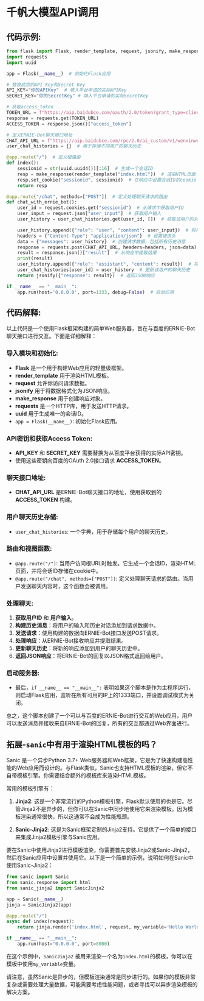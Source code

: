 # 千帆大模型API调用

## 代码示例:

```python
from flask import Flask, render_template, request, jsonify, make_response  # 导入Flask及其他必要库
import requests
import uuid

app = Flask(__name__)  # 初始化Flask应用

# 替换成您的API Key和Secret Key
API_KEY="你的APIKey"  # 填入平台申请的实际APIKey
SECRET_KEY="你的SecretKey" # 填入平台申请的实际SecretKey

# 获取access_token
TOKEN_URL = f"https://aip.baidubce.com/oauth/2.0/token?grant_type=client_credentials&client_id={API_KEY}&client_secret={SECRET_KEY}"
response = requests.get(TOKEN_URL)
ACCESS_TOKEN = response.json()["access_token"]

# 定义ERNIE-Bot聊天接口地址
CHAT_API_URL = f"https://aip.baidubce.com/rpc/2.0/ai_custom/v1/wenxinworkshop/chat/completions?access_token={ACCESS_TOKEN}"
user_chat_histories = {}  # 用于存储不同用户的聊天历史

@app.route("/")  # 定义根路由
def index():
    sessionid = str(uuid.uuid4())[:16]  # 生成一个会话ID
    resp = make_response(render_template("index.html"))  # 渲染HTML页面
    resp.set_cookie("sessionid", sessionid)  # 在响应中设置会话ID的cookie
    return resp

@app.route("/chat", methods=["POST"])  # 定义处理聊天请求的路由
def chat_with_ernie_bot():
    user_id = request.cookies.get("sessionid")  # 从请求中获取用户ID
    user_input = request.json["user_input"]  # 获取用户输入
    user_history = user_chat_histories.get(user_id, [])  # 获取该用户的对话历史

    user_history.append({"role": "user", "content": user_input})  # 将用户输入添加到历史记录中
    headers = {"Content-Type": "application/json"}  # 设置请求头
    data = {"messages": user_history}  # 创建请求数据，包括所有历史消息
    response = requests.post(CHAT_API_URL, headers=headers, json=data)  # 向API发送请求并获取响应
    result = response.json()["result"]  # 从响应中提取结果
    print(result)
    user_history.append({"role": "assistant", "content": result})  # 将结果添加到历史记录中
    user_chat_histories[user_id] = user_history  # 更新该用户的聊天历史
    return jsonify({"response": result})  # 返回JSON响应

if __name__ == "__main__":
    app.run(host='0.0.0.0', port=1333, debug=False)  # 启动应用
```

## 代码解释:

以上代码是一个使用Flask框架构建的简单Web服务器，旨在与百度的ERNIE-Bot聊天接口进行交互。下面是详细解释：<br>

### 导入模块和初始化:
- **Flask** 是一个用于构建Web应用的轻量级框架。
- **render_template** 用于渲染HTML模板。
- **request** 允许你访问请求数据。
- **jsonify** 用于将数据格式化为JSON响应。
- **make_response** 用于创建响应对象。
- **requests** 是一个HTTP库，用于发送HTTP请求。
- **uuid** 用于生成唯一的会话ID。
- `app = Flask(__name__)`: 初始化Flask应用。

### API密钥和获取Access Token:
- **API_KEY** 和 **SECRET_KEY** 需要替换为从百度平台获得的实际API密钥。
- 使用这些密钥向百度的OAuth 2.0接口请求 **ACCESS_TOKEN**。

### 聊天接口地址:
- **CHAT_API_URL** 是ERNIE-Bot聊天接口的地址，使用获取到的 **ACCESS_TOKEN** 构建。

### 用户聊天历史存储:
- `user_chat_histories`: 一个字典，用于存储每个用户的聊天历史。

### 路由和视图函数:
- `@app.route("/")`: 当用户访问根URL时触发。它生成一个会话ID，渲染HTML页面，并将会话ID存储在cookie中。
- `@app.route("/chat", methods=["POST"])`: 定义处理聊天请求的路由。当用户发送聊天内容时，这个函数会被调用。

### 处理聊天:
1. **获取用户ID** 和 **用户输入**。
2. **构建历史消息**：将用户的输入和历史对话添加到请求数据中。
3. **发送请求**：使用构建的数据向ERNIE-Bot接口发送POST请求。
4. **处理响应**：从ERNIE-Bot接收响应并提取结果。
5. **更新聊天历史**：将新的响应添加到用户的聊天历史中。
6. **返回JSON响应**：将ERNIE-Bot的回复以JSON格式返回给用户。

### 启动服务器:
- 最后，`if __name__ == "__main__":` 表明如果这个脚本是作为主程序运行，则启动Flask应用，监听在所有可用的IP上的1333端口，并设置调试模式为关闭。

总之，这个脚本创建了一个可以与百度的ERNIE-Bot进行交互的Web应用，用户可以发送消息并接收来自ERNIE-Bot的回复，所有的交互都通过Web界面进行。<br>



## 拓展-`sanic`中有用于渲染HTML模板的吗？

Sanic 是一个异步Python 3.7+ Web服务器和Web框架，它是为了快速构建高性能的Web应用而设计的。与Flask类似，Sanic也支持HTML模板的渲染，但它不自带模板引擎。你需要结合额外的模板库来渲染HTML模板。<br>

常用的模板引擎有：<br>

1. **Jinja2**: 这是一个非常流行的Python模板引擎，Flask默认使用的也是它。尽管Jinja2不是异步的，但你可以在Sanic中同步地使用它来渲染模板。因为模板渲染通常很快，所以这通常不会成为性能瓶颈。

2. **Sanic-Jinja2**: 这是为Sanic框架定制的Jinja2支持。它提供了一个简单的接口来集成Jinja2模板引擎与Sanic应用。

要在Sanic中使用Jinja2进行模板渲染，你需要首先安装Jinja2或Sanic-Jinja2，然后在Sanic应用中设置并使用它。以下是一个简单的示例，说明如何在Sanic中使用Sanic-Jinja2：<br>

```python
from sanic import Sanic
from sanic.response import html
from sanic_jinja2 import SanicJinja2

app = Sanic(__name__)
jinja = SanicJinja2(app)

@app.route("/")
async def index(request):
    return jinja.render('index.html', request, my_variable='Hello World')

if __name__ == "__main__":
    app.run(host="0.0.0.0", port=8000)
```

在这个示例中，`SanicJinja2` 被用来渲染一个名为`index.html`的模板，你可以在模板中使用`my_variable`变量。<br>

请注意，虽然Sanic是异步的，但模板渲染通常是同步进行的。如果你的模板非常复杂或需要处理大量数据，可能需要考虑性能问题，或者寻找可以异步渲染模板的解决方案。<br>
